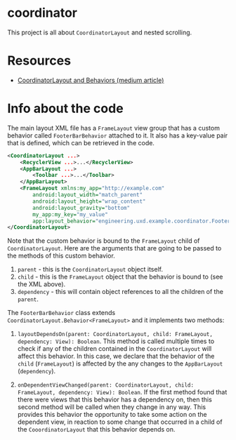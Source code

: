 # coordinator

This project is all about `CoordinatorLayout` and nested scrolling.

# Resources

- [CoordinatorLayout and Behaviors (medium article)](https://goo.gl/oLH8pm)

# Info about the code

The main layout XML file has a `FrameLayout` view group that has a custom behavior called 
`FooterBarBehavior` attached to it. It also has a key-value pair that is defined, which 
can be retrieved in the code.

```xml
<CoordinatorLayout ...>
    <RecyclerView ...>...</RecyclerView>
    <AppBarLayout ...>
        <Toolbar ...>...</Toolbar>
    </AppBarLayout>
    <FrameLayout xmlns:my_app="http://example.com"
        android:layout_width="match_parent"
        android:layout_height="wrap_content"
        android:layout_gravity="bottom"
        my_app:my_key="my_value"
        app:layout_behavior="engineering.uxd.example.coordinator.FooterBarBehavior">
</CoordinatorLayout>
```

Note that the custom behavior is bound to the `FrameLayout` child of `CoordinatorLayout`. Here are
the arguments that are going to be passed to the methods of this custom behavior.
1. `parent` - this is the `CoordinatorLayout` object itself.
2. `child` - this is the `FrameLayout` object that the behavior is bound to (see the XML above).
3. `dependency` - this will contain object references to all the children of the `parent`.

The `FooterBarBehavior` class extends `CoordinatorLayout.Behavior<FrameLayout>` and it implements 
two methods:

1. `layoutDependsOn(parent: CoordinatorLayout, child: FrameLayout, dependency: View): Boolean`. 
This method is called multiple times to check if any of the children contained in 
the `CoordinatorLayout` will affect this behavior. In this case, we declare that the 
behavior of the `child` (`FrameLayout`) is affected by the any changes to the `AppBarLayout` 
(`dependency`). 

2. `onDependentViewChanged(parent: CoordinatorLayout, child: FrameLayout, dependency: View): Boolean`. 
If the first method found that there were views that this behavior has a dependency on, then this  
second method will be called when they change in any way. This provides this behavior the 
opportunity to take some action on the dependent view, in reaction to some change that occurred in a 
child of the `CooordinatorLayout` that this behavior depends on.